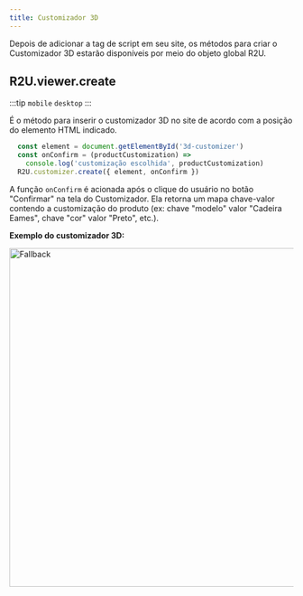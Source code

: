 ```yaml
---
title: Customizador 3D
---
```


Depois de adicionar a tag de script em seu site, os métodos para criar o Customizador 3D estarão disponíveis por meio do objeto global R2U.


## R2U.viewer.create 

:::tip `mobile` `desktop`
:::

É o método para inserir o customizador 3D no site de acordo com a posição do elemento HTML indicado. 

```typescript
  const element = document.getElementById('3d-customizer')
  const onConfirm = (productCustomization) =>
    console.log('customização escolhida', productCustomization)
  R2U.customizer.create({ element, onConfirm })
```

A função `onConfirm` é acionada após o clique do usuário no botão "Confirmar" na tela do Customizador. Ela retorna um mapa chave-valor contendo a customização do produto (ex: chave "modelo" valor "Cadeira Eames", chave "cor" valor "Preto", etc.).

<div>
  <strong> Exemplo do customizador 3D: </strong> 

  <p float="left">
    <img src="../../img/customizer.gif" title="Fallback" width="600"/>
  </p>

</div>